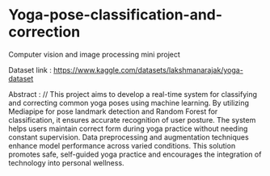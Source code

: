 # Yoga-pose-classification-and-correction
Computer vision and image processing mini project


Dataset link : https://www.kaggle.com/datasets/lakshmanarajak/yoga-dataset


Abstract : //
This project aims to develop a real-time system for classifying and correcting common yoga poses using machine learning. By utilizing Mediapipe for pose landmark detection and Random Forest for classification, it ensures accurate recognition of user posture. The system helps users maintain correct form during yoga practice without needing constant supervision. Data preprocessing and augmentation techniques enhance model performance across varied conditions. This solution promotes safe, self-guided yoga practice and encourages the integration of technology into personal wellness.
